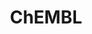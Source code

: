 ---
bigquery: https://console.cloud.google.com/bigquery?p=patents-public-data&d=ebi_chembl&page=dataset
citation: '"The ChEMBL database in 2017." Anna Gaulton, Anne Hersey, Michał Nowotka,
  A Patrícia Bento, Jon Chambers, David Mendez, Prudence Mutowo, Francis Atkinson,
  Louisa J Bellis, Elena Cibrián-Uhalte, Mark Davies, Nathan Dedman, Anneli Karlsson,
  María Paula Magariños, John P Overington, George Papadatos, Ines Smit, Andrew R
  Leach Nucleic acids Research (2017) 45 (Database Issue), D945-D954'
contributors: European Bioinformatics Institute
cost: None
description: ChEMBL Data is a manually curated database of small molecules used in
  drug discovery, including information about existing patented drugs.
documentation: 'schema: https://www.ebi.ac.uk/chembl/db_schema


  '
last_edit: Mon, 04 Apr 2022 19:07:30 GMT
location: https://console.cloud.google.com/marketplace/product/google_patents_public_datasets/chembl
maintained_by: EMBL-EBI, an outstation of European Molecular Biology Laboratory
related_publications: '

  ChEMBL: towards direct deposition of bioassay data.


  Mendez D, Gaulton A, Bento AP, Chambers J, De Veij M, Félix E, Magariños MP, Mosquera
  JF, Mutowo P, Nowotka M, Gordillo-Marañón M, Hunter F, Junco L, Mugumbate G, Rodriguez-Lopez
  M, Atkinson F, Bosc N, Radoux CJ, Segura-Cabrera A, Hersey A, Leach AR.


  — Nucleic Acids Res. 2019; 47(D1):D930-D940. doi: 10.1093/nar/gky1075

  '
schema_fields: '[''src_description'', ''pathway_id'', ''uberon_id'', ''delist_flag'',
  ''standard_type'', ''potential_duplicate'', ''component_type'', ''parent_type'',
  ''ridx'', ''relation'', ''caloha_id'', ''version'', ''cell_source_tissue'', ''hrac_class_id'',
  ''creation_date'', ''molecule_type'', ''label'', ''tissue_id'', ''pubmed_id'', ''mol_irac_id'',
  ''domain_name'', ''met_conversion'', ''species_group_flag'', ''bto_id'', ''alert_name'',
  ''research_stem'', ''mw_monoisotopic'', ''usan_year'', ''mesh_id'', ''usan_stem_id'',
  ''ref_type'', ''helm_notation'', ''selectivity_comment'', ''heavy_atoms'', ''class_level'',
  ''bao_id'', ''cx_most_bpka'', ''compd_id'', ''assay_subcellular_fraction'', ''first_approval'',
  ''std_act_id'', ''relationship_type'', ''comp_class_id'', ''pathway_key'', ''doc_type'',
  ''tid'', ''innovator_company'', ''l2'', ''assay_tax_id'', ''bei'', ''biocomp_id'',
  ''previous_company'', ''molecular_species'', ''oral'', ''updated_by'', ''sequence'',
  ''prodrug'', ''drugind_id'', ''acd_logp'', ''le'', ''l3'', ''alert_id'', ''co_stem_id'',
  ''standard_units'', ''frac_code'', ''homologue'', ''parameter_value'', ''doc_id'',
  ''inorganic_flag'', ''definition'', ''predbind_id'', ''cell_id'', ''standard_inchi_key'',
  ''met_comment'', ''indref_id'', ''formulation_id'', ''published_type'', ''parameter_type'',
  ''enzyme_tid'', ''mec_id'', ''publication_number'', ''updated_on'', ''accession'',
  ''full_molformula'', ''alogp'', ''volume'', ''normal_range_max'', ''frac_class_id'',
  ''molecular_mechanism'', ''standard_text_value'', ''rtb'', ''aromatic_rings'', ''sequence_md5sum'',
  ''disease_efficacy'', ''ref_id'', ''stem'', ''entity_id'', ''idx'', ''metref_id'',
  ''smid'', ''ddd_value'', ''applicant_full_name'', ''name'', ''start_position'',
  ''level2_description'', ''assay_cell_type'', ''hba'', ''patent_id'', ''withdrawn_country'',
  ''molfile'', ''cell_source_organism'', ''hbd'', ''bao_endpoint'', ''route'', ''domain_type'',
  ''level1_description'', ''submission_date'', ''natural_product'', ''units'', ''mc_target_accession'',
  ''action_type'', ''short_name'', ''usan_stem_definition'', ''standard_flag'', ''assay_test_type'',
  ''first_page'', ''standard_upper_value'', ''lle'', ''max_phase'', ''met_id'', ''num_ro5_violations'',
  ''l6'', ''qed_weighted'', ''approval_date'', ''src_id'', ''metabolite_record_id'',
  ''withdrawn_reason'', ''type'', ''cell_ontology_id'', ''prediction_method'', ''mutation'',
  ''site_residues'', ''black_box_warning'', ''text_value'', ''warning_description'',
  ''warning_year'', ''molsyn_id'', ''abstract'', ''prod_pat_id'', ''major_class'',
  ''last_page'', ''l8'', ''mc_organism'', ''warning_type'', ''drug_product_flag'',
  ''clo_id'', ''protclasssyn_id'', ''sitecomp_id'', ''canonical_smiles'', ''curated_by'',
  ''mechanism_comment'', ''activity_id'', ''db_source'', ''active_ingredient'', ''organism'',
  ''ddd_comment'', ''stat'', ''structure_type'', ''target_desc'', ''entity_type'',
  ''standard_inchi'', ''assay_param_id'', ''ass_cls_map_id'', ''compsyn_id'', ''full_mwt'',
  ''set_name'', ''last_active'', ''src_compound_id'', ''cell_name'', ''num_alerts'',
  ''description'', ''acd_most_apka'', ''substrate_record_id'', ''chebi_par_id'', ''level4_description'',
  ''src_assay_id'', ''chembl_id'', ''targrel_id'', ''smarts'', ''parent_id'', ''hba_lipinski'',
  ''dosage_form'', ''cellosaurus_id'', ''cell_source_tax_id'', ''ref_url'', ''trade_name'',
  ''tbl'', ''country'', ''drug_record_id'', ''pchembl_value'', ''hbd_lipinski'', ''standard_relation'',
  ''sei'', ''who_name'', ''ddd_units'', ''value'', ''availability_type'', ''normal_range_min'',
  ''parent_molregno'', ''level1'', ''downgraded'', ''relationship_desc'', ''stem_class'',
  ''synonyms'', ''authors'', ''component_id'', ''assay_class_id'', ''cidx'', ''aspect'',
  ''comp_go_id'', ''priority'', ''molregno'', ''upper_value'', ''warning_country'',
  ''path'', ''assay_tissue'', ''level3'', ''chirality'', ''tax_id'', ''orig_description'',
  ''mol_atc_id'', ''result_flag'', ''num_lipinski_ro5_violations'', ''protein_class_synonym'',
  ''warning_class'', ''topical'', ''toid'', ''l5'', ''annotation'', ''published_value'',
  ''level3_description'', ''mc_tax_id'', ''therapeutic_flag'', ''irac_code'', ''level5'',
  ''strength'', ''assay_category'', ''journal'', ''src_short_name'', ''uo_units'',
  ''as_id'', ''cell_description'', ''title'', ''ddd_id'', ''bao_format'', ''subgroup'',
  ''mol_hrac_id'', ''doi'', ''l4'', ''max_phase_for_ind'', ''withdrawn_flag'', ''component_synonym'',
  ''active_molregno'', ''assay_organism'', ''mw_freebase'', ''year'', ''polymer_flag'',
  ''go_id'', ''direct_interaction'', ''warnref_id'', ''atc_code'', ''aidx'', ''l1'',
  ''level4'', ''ro3_pass'', ''withdrawn_year'', ''usan_stem'', ''assay_id'', ''data_validity_comment'',
  ''usan_substem'', ''alert_set_id'', ''domain_description'', ''withdrawn_class'',
  ''efo_term'', ''res_stem_id'', ''qudt_units'', ''cpd_str_alert_id'', ''acd_most_bpka'',
  ''irac_class_id'', ''assay_source'', ''nda_type'', ''domain_id'', ''ap_id'', ''compound_name'',
  ''site_id'', ''enzyme_name'', ''binding_site_comment'', ''level2'', ''dosed_ingredient'',
  ''patent_no'', ''warning_id'', ''record_id'', ''mc_target_name'', ''protein_class_id'',
  ''published_relation'', ''variant_id'', ''comments'', ''standard_value'', ''oc_id'',
  ''assay_type'', ''parenteral'', ''site_name'', ''assay_strain'', ''mol_frac_id'',
  ''db_version'', ''ddd_admr'', ''company'', ''patent_use_code'', ''ad_type'', ''curation_comment'',
  ''source'', ''cx_most_apka'', ''job_id'', ''syn_type'', ''class_type'', ''confidence_score'',
  ''tid_fixed'', ''compound_key'', ''mc_target_type'', ''activity_comment'', ''source_domain_id'',
  ''ingredient'', ''isoform'', ''relationship'', ''log_id'', ''issue'', ''related_tid'',
  ''patent_expire_date'', ''cx_logp'', ''mecref_id'', ''pref_name'', ''cl_lincs_id'',
  ''published_units'', ''l7'', ''who_extra'', ''protein_class_desc'', ''product_id'',
  ''assay_desc'', ''drug_substance_flag'', ''rgid'', ''activity_count'', ''mechanism_of_action'',
  ''target_type'', ''psa'', ''indication_class'', ''mesh_heading'', ''targcomp_id'',
  ''acd_logd'', ''end_position'', ''parent_go_id'', ''first_in_class'', ''efo_id'',
  ''target_mapping'', ''cx_logd'', ''hrac_code'', ''actsm_id'', ''status'', ''confidence'']'
shortname: chembl
tags:
- biotechnology
- health
- chemical
- bioinformatics
- medical
terms_of_use: CC BY-SA 3.0
title: ChEMBL
uuid: e232a192-965c-4ec9-904c-155b6dfe56c5
---